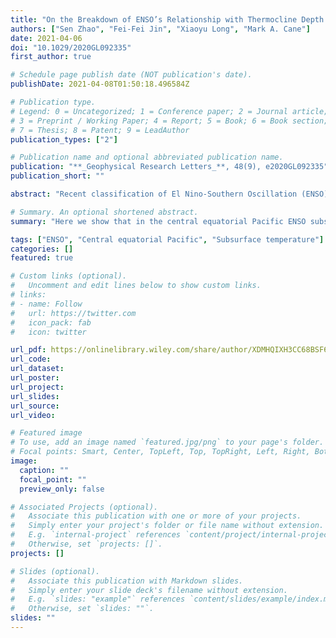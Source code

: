 ```yaml
---
title: "On the Breakdown of ENSO’s Relationship with Thermocline Depth in the Central‐Equatorial Pacific"
authors: ["Sen Zhao", "Fei-Fei Jin", "Xiaoyu Long", "Mark A. Cane"]
date: 2021-04-06
doi: "10.1029/2020GL092335"
first_author: true

# Schedule page publish date (NOT publication's date).
publishDate: 2021-04-08T01:50:18.496584Z

# Publication type.
# Legend: 0 = Uncategorized; 1 = Conference paper; 2 = Journal article;
# 3 = Preprint / Working Paper; 4 = Report; 5 = Book; 6 = Book section;
# 7 = Thesis; 8 = Patent; 9 = LeadAuthor
publication_types: ["2"]

# Publication name and optional abbreviated publication name.
publication: "**_Geophysical Research Letters_**, 48(9), e2020GL092335"
publication_short: ""

abstract: "Recent classification of El Nino-Southern Oscillation (ENSO) into two types, Eastern (EP) and Central (CP) events, has highlighted the importance of the central Pacific. We show here that the local correlation between ENSO subsurface temperatures (Tsub) in the upper 100-m and thermocline depth anomalies breaks down in the central equatorial Pacific, whereas Tsub remains well correlated with sea surface height anomalies. This observed difference in the central equatorial Pacific is simulated by almost all climate models. It arises from a vertically slanted Tsub anomaly structure that is unique to the central equatorial Pacific. We show that this feature is an adiabatic response to wind-driving that is even present in a linear dynamic model, as long as the model has enough baroclinic modes to adequately represent the observed vertical complexity. Our findings have implications for better understanding the different importance of thermocline feedback in CP and EP events."

# Summary. An optional shortened abstract.
summary: "Here we show that in the central equatorial Pacific ENSO subsurface temperature correlates poorly with thermocline but well with sea surface height. This observed difference occurs commonly in almost all climate models. We demonstrate that it arises from a unique vertically slanted distribution of the subsurface temperature in the central Pacific in response to winds associated with ENSO. Our findings may have implications for better understanding diverse behaviors of ENSO events occurring in central and eastern equatorial Pacific."

tags: ["ENSO", "Central equatorial Pacific", "Subsurface temperature"]
categories: []
featured: true

# Custom links (optional).
#   Uncomment and edit lines below to show custom links.
# links:
# - name: Follow
#   url: https://twitter.com
#   icon_pack: fab
#   icon: twitter

url_pdf: https://onlinelibrary.wiley.com/share/author/XDMHQIXH3CC68BSF6KZS?target=10.1029/2020GL092335
url_code:
url_dataset:
url_poster:
url_project:
url_slides:
url_source:
url_video:

# Featured image
# To use, add an image named `featured.jpg/png` to your page's folder. 
# Focal points: Smart, Center, TopLeft, Top, TopRight, Left, Right, BottomLeft, Bottom, BottomRight.
image:
  caption: ""
  focal_point: ""
  preview_only: false

# Associated Projects (optional).
#   Associate this publication with one or more of your projects.
#   Simply enter your project's folder or file name without extension.
#   E.g. `internal-project` references `content/project/internal-project/index.md`.
#   Otherwise, set `projects: []`.
projects: []

# Slides (optional).
#   Associate this publication with Markdown slides.
#   Simply enter your slide deck's filename without extension.
#   E.g. `slides: "example"` references `content/slides/example/index.md`.
#   Otherwise, set `slides: ""`.
slides: ""
---
```



